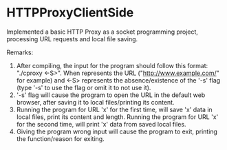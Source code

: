 # HTTPProxyClientSide
Implemented a basic HTTP Proxy as a socket programming project, processing URL requests and local  file saving.

Remarks:
1.  After compiling, the input for the program should follow this format: "./cproxy <URL> <-S>".
    When <URL> represents the URL ("http://www.example.com/" for example) and <-S> represents the
    absence/existence of the '-s' flag (type '-s' to use the flag or omit it to not use it).
2.  '-s' flag will cause the program to open the URL in the default web browser, after saving it to local files/printing
    its content.
3.  Running the program for URL 'x' for the first time, will save 'x' data in local files, print its content and length.
    Running the program for URL 'x' for the second time, will print 'x' data from saved local files.
4.  Giving the program wrong input will cause the program to exit, printing the function/reason for exiting.
